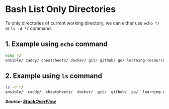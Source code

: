 # Bash List Only Directories

To only directories of current working directory, we can either use `echo */` or `ls -d */` command.

## 1. Example using `echo` command

```bash
echo */
ansible/ caddy/ cheatsheets/ docker/ git/ github/ go/ learning-resources/ linux/ miscellaneous/ python/ reactjs/ vagrant/ vscode/ wsl/
```

## 2. Example using `ls` command

```bash
ls -d */
ansible/  caddy/  cheatsheets/  docker/  git/  github/  go/  learning-resources/  linux/  miscellaneous/  python/  reactjs/  vagrant/  vscode/  wsl/
```

***Source: [StackOverFlow](https://stackoverflow.com/a/17009555)***
